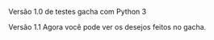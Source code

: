 Versão 1.0 de testes gacha com Python 3

Versão 1.1
Agora você pode ver os desejos feitos no gacha.

